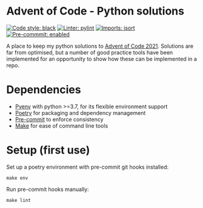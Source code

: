 # Advent of Code - Python solutions
[![Code style: black](https://img.shields.io/badge/code%20style-black-000000.svg)](https://github.com/psf/black)
[![Linter: pylint](https://img.shields.io/badge/%20linter-pylint-%231674b1?style=flat)](https://github.com/PyCQA/pylint)
[![Imports: isort](https://img.shields.io/badge/%20imports-isort-%231674b1?style=flat&labelColor=ef8336)](https://pycqa.github.io/isort/)
[![Pre-commmit: enabled](https://img.shields.io/badge/pre--commit-enabled-brightgreen?logo=pre-commit&logoColor=white)](https://pre-commit.com/)

A place to keep my python solutions to [Advent of Code 2021](https://adventofcode.com/).
Solutions are far from optimised, but a number of good practice tools have been implemented for an opportunity to show
how these can be implemented in a repo.

# Dependencies

* [Pyenv](https://github.com/pyenv/pyenv) with python >=3.7, for its flexible environment support
* [Poetry](https://python-poetry.org/) for packaging and dependency management
* [Pre-commit](https://pre-commit.com/) to enforce consistency
* [Make](https://www.gnu.org/software/make/) for ease of command line tools

# Setup (first use)

Set up a poetry environment with pre-commit git hooks installed:

```make env```

Run pre-commit hooks manually:

```make lint```
